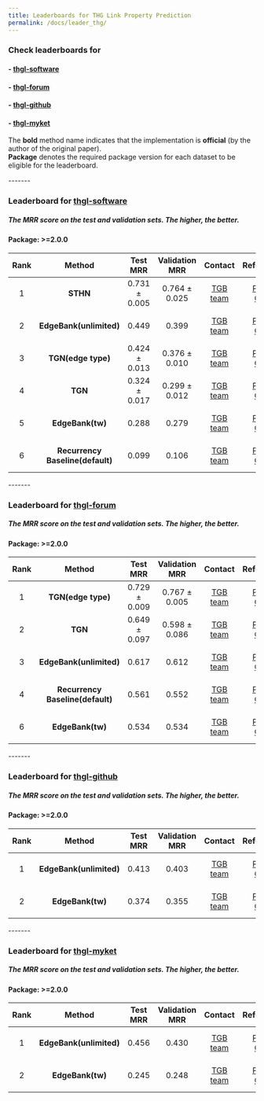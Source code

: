 ```yaml
---
title: Leaderboards for THG Link Property Prediction
permalink: /docs/leader_thg/
---
```


### Check leaderboards for
#### - [thgl-software](#thgl-software)
#### - [thgl-forum](#thgl-forum)
#### - [thgl-github](#thgl-github)
#### - [thgl-myket](#thgl-myket)

The **bold** method name indicates that the implementation is **official** (by the author of the original paper). <br/>
**Package** denotes the required package version for each dataset to be eligible for the leaderboard.



<a name="thgl-software"/>
-------

### Leaderboard for [thgl-software](../thg/#thgl-software)
##### The MRR score on the test and validation sets. The higher, the better.

#### Package: >=2.0.0

| Rank  | Method | Test MRR | Validation MRR | Contact | References | Date 
|:----:|:-----:|:------:|:-----:|:-----:|:-----:|-----:|
|  1  |  **STHN**  | 0.731 ± 0.005 | 0.764 ± 0.025| [TGB team](mailto:shenyang.huang@mail.mcgill.ca) | [Paper](https://dl.acm.org/doi/10.1145/3583780.3615059), [Code](https://github.com/JuliaGast/TGB2) | June 11th, 2024 |
|  2  |  **EdgeBank(unlimited)**  |  0.449 | 0.399 | [TGB team](mailto:shenyang.huang@mail.mcgill.ca) | [Paper](https://proceedings.neurips.cc/paper_files/paper/2022/file/d49042a5d49818711c401d34172f9900-Paper-Datasets_and_Benchmarks.pdf), [Code](https://github.com/JuliaGast/TGB2) | June 11th, 2024 |
|  3  |  **TGN(edge type)**  | 0.424 ± 0.013   | 0.376 ± 0.010 |[TGB team](mailto:shenyang.huang@mail.mcgill.ca) | [Paper](https://arxiv.org/abs/2006.10637), [Code](https://github.com/JuliaGast/TGB2) | June 11th, 2024 |
|  4  |  **TGN**  | 0.324 ± 0.017   | 0.299 ± 0.012 |[TGB team](mailto:shenyang.huang@mail.mcgill.ca) | [Paper](https://arxiv.org/abs/2006.10637), [Code](https://github.com/JuliaGast/TGB2) | June 11th, 2024 |
|  5  |  **EdgeBank(tw)**  |   0.288 | 0.279 | [TGB team](mailto:shenyang.huang@mail.mcgill.ca) | [Paper](https://proceedings.neurips.cc/paper_files/paper/2022/file/d49042a5d49818711c401d34172f9900-Paper-Datasets_and_Benchmarks.pdf), [Code](https://github.com/JuliaGast/TGB2) | June 11th, 2024 |
|  6 |  **Recurrency Baseline(default)**  | 0.099 | 0.106 | [TGB team](mailto:shenyang.huang@mail.mcgill.ca) | [Paper](https://arxiv.org/abs/2404.16726), [Code](https://github.com/JuliaGast/TGB2) | June 11th, 2024 |




<a name="thgl-forum"/>
-------

### Leaderboard for [thgl-forum](../thg/#thgl-forum)
##### The MRR score on the test and validation sets. The higher, the better.

#### Package: >=2.0.0

| Rank  | Method | Test MRR | Validation MRR | Contact | References | Date 
|:----:|:-----:|:------:|:-----:|:-----:|:-----:|-----:|
|  1  |  **TGN(edge type)**  |  0.729 ± 0.009   | 0.767 ± 0.005 |[TGB team](mailto:shenyang.huang@mail.mcgill.ca) | [Paper](https://arxiv.org/abs/2006.10637), [Code](https://github.com/JuliaGast/TGB2) | June 11th, 2024 |
|  2  |  **TGN**  | 0.649 ± 0.097   | 0.598 ± 0.086 |[TGB team](mailto:shenyang.huang@mail.mcgill.ca) | [Paper](https://arxiv.org/abs/2006.10637), [Code](https://github.com/JuliaGast/TGB2) | June 11th, 2024 |
|  3  |  **EdgeBank(unlimited)**  |  0.617 | 0.612 | [TGB team](mailto:shenyang.huang@mail.mcgill.ca) | [Paper](https://proceedings.neurips.cc/paper_files/paper/2022/file/d49042a5d49818711c401d34172f9900-Paper-Datasets_and_Benchmarks.pdf), [Code](https://github.com/JuliaGast/TGB2) | June 11th, 2024 |
|  4 |  **Recurrency Baseline(default)**  | 0.561 | 0.552 | [TGB team](mailto:shenyang.huang@mail.mcgill.ca) | [Paper](https://arxiv.org/abs/2404.16726), [Code](https://github.com/JuliaGast/TGB2) | June 11th, 2024 |
|  6  |  **EdgeBank(tw)**  |  0.534 | 0.534 | [TGB team](mailto:shenyang.huang@mail.mcgill.ca) | [Paper](https://proceedings.neurips.cc/paper_files/paper/2022/file/d49042a5d49818711c401d34172f9900-Paper-Datasets_and_Benchmarks.pdf), [Code](https://github.com/JuliaGast/TGB2) | June 11th, 2024 |




<a name="thgl-github"/>
-------

### Leaderboard for [thgl-github](../thg/#thgl-github)
##### The MRR score on the test and validation sets. The higher, the better.

#### Package: >=2.0.0

| Rank  | Method | Test MRR | Validation MRR | Contact | References | Date 
|:----:|:-----:|:------:|:-----:|:-----:|:-----:|-----:|
|  1  |  **EdgeBank(unlimited)**  |   0.413 | 0.403 | [TGB team](mailto:shenyang.huang@mail.mcgill.ca) | [Paper](https://proceedings.neurips.cc/paper_files/paper/2022/file/d49042a5d49818711c401d34172f9900-Paper-Datasets_and_Benchmarks.pdf), [Code](https://github.com/JuliaGast/TGB2) | June 11th, 2024 |
|  2  |  **EdgeBank(tw)**  |  0.374 | 0.355 | [TGB team](mailto:shenyang.huang@mail.mcgill.ca) | [Paper](https://proceedings.neurips.cc/paper_files/paper/2022/file/d49042a5d49818711c401d34172f9900-Paper-Datasets_and_Benchmarks.pdf), [Code](https://github.com/JuliaGast/TGB2) | June 11th, 2024 |




<a name="thgl-myket"/>
-------

### Leaderboard for [thgl-myket](../thg/#thgl-myket)
##### The MRR score on the test and validation sets. The higher, the better.

#### Package: >=2.0.0

| Rank  | Method | Test MRR | Validation MRR | Contact | References | Date 
|:----:|:-----:|:------:|:-----:|:-----:|:-----:|-----:|
|  1  |  **EdgeBank(unlimited)**  |   0.456 | 0.430 | [TGB team](mailto:shenyang.huang@mail.mcgill.ca) | [Paper](https://proceedings.neurips.cc/paper_files/paper/2022/file/d49042a5d49818711c401d34172f9900-Paper-Datasets_and_Benchmarks.pdf), [Code](https://github.com/JuliaGast/TGB2) | June 11th, 2024 |
|  2  |  **EdgeBank(tw)**  |  0.245 | 0.248 | [TGB team](mailto:shenyang.huang@mail.mcgill.ca) | [Paper](https://proceedings.neurips.cc/paper_files/paper/2022/file/d49042a5d49818711c401d34172f9900-Paper-Datasets_and_Benchmarks.pdf), [Code](https://github.com/JuliaGast/TGB2) | June 11th, 2024 |



